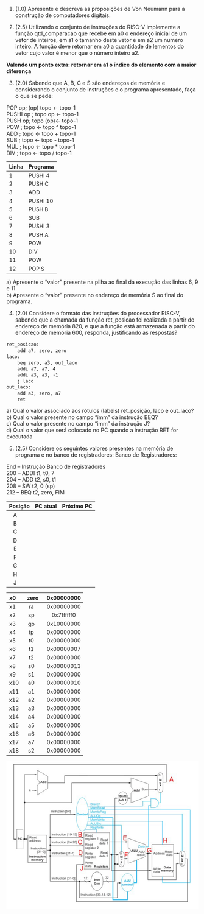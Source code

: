 1. (1.0) Apresente e descreva as proposições de Von Neumann para a construção de computadores digitais.

2. (2.5) Utilizando o conjunto de instruções do RISC-V implemente a função qtd_comparacao que recebe em a0 o endereço inicial de um vetor de inteiros, em a1 o tamanho deste vetor e em a2 um numero inteiro. A função deve retornar em a0 a quantidade de  lementos do vetor cujo valor é menor que o número inteiro a2. 

**Valendo um ponto extra: retornar em a1 o índice do elemento com a maior diferença**


3. (2.0) Sabendo que A, B, C e S são endereços de memória e considerando o conjunto de instruções e o programa apresentado, faça o que se pede:

POP op; (op) topo ← topo-1  
PUSHI op ; topo op ← topo-1  
PUSH op; topo (op)← topo-1  
POW ; topo ← topo ^ topo-1  
ADD ; topo ← topo + topo-1  
SUB ; topo ← topo - topo-1  
MUL ; topo ← topo * topo-1  
DIV ; topo ← topo / topo-1  


| Linha | Programa |
|-------|----------|
|   1   | PUSHI 4  |
|   2   | PUSH C   |
|   3   | ADD      |
|   4   | PUSHI 10 |
|   5   | PUSH B   |
|   6   | SUB      |
|   7   | PUSHI 3  |
|   8   | PUSH A   |
|   9   | POW      |
|  10   | DIV      |
|  11   | POW      |
|  12   | POP S    |

a) Apresente o “valor” presente na pilha ao final da execução das linhas 6, 9 e 11.  
b) Apresente o “valor” presente no endereço de memória S ao final do programa.  

4. (2.0) Considere o formato das instruções do processador RISC-V, sabendo que a chamada da função ret_posicao foi realizada a partir do endereço de memória 820, e que a função está armazenada a partir do endereço de memória 600, responda, justificando as respostas?

```
ret_posicao:
    add a7, zero, zero
laco:
    beq zero, a3, out_laco
    addi a7, a7, 4
    addi a3, a3, -1
    j laco
out_laco:
    add a3, zero, a7
    ret
```

a) Qual o valor associado aos rótulos (labels) ret_posição, laco e out_laco?  
b) Qual o valor presente no campo “imm” da instrução BEQ?  
c) Qual o valor presente no campo “imm” da instrução J?  
d) Qual o valor que será colocado no PC quando a instrução RET for executada  


5. (2.5) Considere os seguintes valores presentes na memória de programa e no banco de registradores:
Banco de Registradores:

End – Instrução Banco de registradores   
200 – ADDI t1, t0, 7   
204 – ADD t2, s0, t1  
208 – SW t2, 0 (sp)   
212 – BEQ t2, zero, FIM   

| Posição | PC atual | Próximo PC |
| :-----: | :-----: | :-----: |
| A       |         |         |
| B       |         |         |
| C       |         |         |
| D       |         |         |
| E       |         |         |
| F       |         |         |
| G       |         |         |
| H       |         |         |
| J       |         |         |

| x0    | zero  | 0x00000000 |
| :---: | :---: | :--------: |
| x1    | ra    | 0x00000000 |
| x2    | sp    | 0x7ffffff0 |
| x3    | gp    | 0x10000000 |
| x4    | tp    | 0x00000000 |
| x5    | t0    | 0x00000000 |
| x6    | t1    | 0x00000007 |
| x7    | t2    | 0x00000000 |
| x8    | s0    | 0x00000013 |
| x9    | s1    | 0x00000000 |
| x10   | a0    | 0x00000010 |
| x11   | a1    | 0x00000000 |
| x12   | a2    | 0x00000000 |
| x13   | a3    | 0x00000000 |
| x14   | a4    | 0x00000000 |
| x15   | a5    | 0x00000000 |
| x16   | a6    | 0x00000000 |
| x17   | a7    | 0x00000000 |
| x18   | s2    | 0x00000000 |

<img src="./cpu.png">